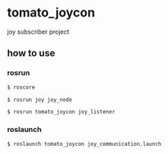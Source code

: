 
# tomato_joycon

joy subscriber project

## how to use

### rosrun
```bash
$ roscore
```
```bash
$ rosrun joy joy_node
```
```bash
$ rosrun tomato_joycon joy_listener
```

### roslaunch
```bash
$ roslaunch tomato_joycon joy_communication.launch
```
